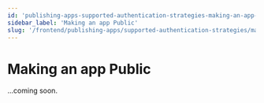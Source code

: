```yaml
---
id: 'publishing-apps-supported-authentication-strategies-making-an-app-public'
sidebar_label: 'Making an app Public'
slug: '/frontend/publishing-apps/supported-authentication-strategies/making-an-app-public'
---
```


# Making an app Public

...coming soon.
